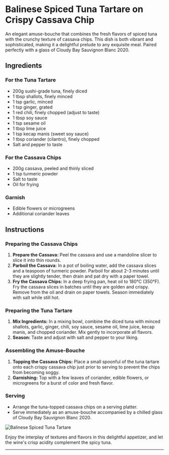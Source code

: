 # Balinese Spiced Tuna Tartare on Crispy Cassava Chip

An elegant amuse-bouche that combines the fresh flavors of spiced tuna with the crunchy texture of cassava chips. This dish is both vibrant and sophisticated, making it a delightful prelude to any exquisite meal. Paired perfectly with a glass of Cloudy Bay Sauvignon Blanc 2020.

## Ingredients

### For the Tuna Tartare
- 200g sushi-grade tuna, finely diced
- 1 tbsp shallots, finely minced
- 1 tsp garlic, minced
- 1 tsp ginger, grated
- 1 red chili, finely chopped (adjust to taste)
- 1 tbsp soy sauce
- 1 tsp sesame oil
- 1 tbsp lime juice
- 1 tsp kecap manis (sweet soy sauce)
- 1 tbsp coriander (cilantro), finely chopped
- Salt and pepper to taste

### For the Cassava Chips
- 200g cassava, peeled and thinly sliced
- 1 tsp turmeric powder
- Salt to taste
- Oil for frying

### Garnish
- Edible flowers or microgreens
- Additional coriander leaves

## Instructions

### Preparing the Cassava Chips
1. **Prepare the Cassava:** Peel the cassava and use a mandoline slicer to slice it into thin rounds.
2. **Parboil the Cassava:** In a pot of boiling water, add the cassava slices and a teaspoon of turmeric powder. Parboil for about 2-3 minutes until they are slightly tender, then drain and pat dry with a paper towel.
3. **Fry the Cassava Chips:** In a deep frying pan, heat oil to 180°C (350°F). Fry the cassava slices in batches until they are golden and crispy. Remove from the oil and drain on paper towels. Season immediately with salt while still hot.

### Preparing the Tuna Tartare
1. **Mix Ingredients:** In a mixing bowl, combine the diced tuna with minced shallots, garlic, ginger, chili, soy sauce, sesame oil, lime juice, kecap manis, and chopped coriander. Mix gently to incorporate all flavors.
2. **Season:** Taste and adjust with salt and pepper to your liking.

### Assembling the Amuse-Bouche
1. **Topping the Cassava Chips:** Place a small spoonful of the tuna tartare onto each crispy cassava chip just prior to serving to prevent the chips from becoming soggy.
2. **Garnishing:** Top with a few leaves of coriander, edible flowers, or microgreens for a burst of color and fresh flavor.

### Serving
- Arrange the tuna-topped cassava chips on a serving platter.
- Serve immediately as an amuse-bouche accompanied by a chilled glass of Cloudy Bay Sauvignon Blanc 2020.

![Balinese Spiced Tuna Tartare](image_url)  

Enjoy the interplay of textures and flavors in this delightful appetizer, and let the wine's crisp acidity complement the spicy tuna.

---